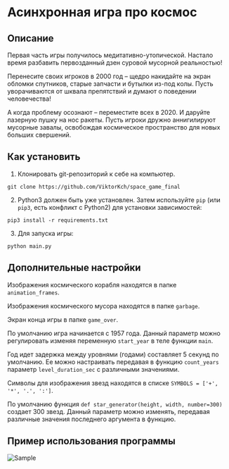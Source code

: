 # Асинхронная игра про космос


## Описание 

Первая часть игры получилось медитативно-утопической. Настало время разбавить первозданный дзен суровой мусорной реальностью!

Перенесите своих игроков в 2000 год – щедро накидайте на экран обломки спутников, старые запчасти и бутылки из-под колы. Пусть уворачиваются от шквала препятствий и думают о поведении человечества!

А когда проблему осознают – переместите всех в 2020. И даруйте лазерную пушку на нос ракеты. Пусть игроки дружно аннигилируют мусорные завалы, освобождая космическое пространство для новых больших свершений. 
## Как установить

1. Клонировать git-репозиторий к себе на компьютер.

```
git clone https://github.com/ViktorKch/space_game_final
```

2. Python3 должен быть уже установлен. 
Затем используйте `pip` (или `pip3`, есть конфликт с Python2) для установки зависимостей:

```
pip3 install -r requirements.txt
```

3. Для запуска игры:

```
python main.py
```

## Дополнительные настройки

Изображения космического корабля находятся в папке `animation_frames`.

Изображения космического мусора находятся в папке `garbage`.

Экран конца игры в папке `game_over`.

По умолчанию игра начинается с 1957 года. Данный параметр можно регулировать изменяя переменную
`start_year` в теле функции `main`. 

Год идет задержка между уровнями (годами) составляет 5 секунд по умолчанию. Ее можно настраивать передавая
в функцию `count_years` параметр `level_duration_sec` с различными значениями.

Символы для изображения звезд находятся в списке `SYMBOLS = ['+', '*', '.', ':']`.

По умолчанию функция `def star_generator(height, width, number=300)` создает 300 звезд. Данный параметр можно изменять, передавая различные значения последнего аргумента в функцию.

## Пример использования программы

![Sample](https://dvmn.org/media/filer_public/f0/c1/f0c1477d-de64-475c-8aba-d30a1c3ee689/fire_garbage.gif)